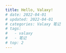 ```yaml
---
title: Hello, Valaxy!
# date: 2022-04-01
# updated: 2022-04-01
# categories: Valaxy 笔记
# tags:
#   - valaxy
#   - 笔记
# top: 2
---
```

<!-- <div class="flex flex-col">

<div class="flex grid-cols-3">
  <div>

  ![image](https://yunyoujun.cn/images/avatar.jpg)
  </div>

  <div>

  ![image](https://moey.cn/wallpaper/)
  </div>

  <div>

  ![image](https://yunyoujun.cn/images/avatar.jpg)
  </div>
</div>

<div class="flex grid-cols-2 justify-center items-center">

![image](https://cdn.yunyoujun.cn/img/bg/stars-timing-1.jpg)

![image](https://fastly.jsdelivr.net/gh/YunYouJun/cdn/img/bg/astronaut.webp)

</div>

</div> -->
